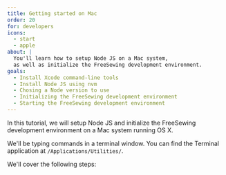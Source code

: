```yaml
---
title: Getting started on Mac
order: 20
for: developers
icons: 
  - start
  - apple
about: |
  You'll learn how to setup Node JS on a Mac system, 
  as well as initialize the FreeSewing development environment.
goals:
  - Install Xcode command-line tools
  - Install Node JS using nvm
  - Chosing a Node version to use
  - Initializing the FreeSewing development environment
  - Starting the FreeSewing development environment
---
```


In this tutorial, we will setup Node JS and initialize the FreeSewing
development environment on a Mac system running OS X.

<Tip>

We'll be typing commands in a terminal window. You can find the Terminal
application at `/Applications/Utilities/`.

</Tip>

We'll cover the following steps:

<ReadMore list />
